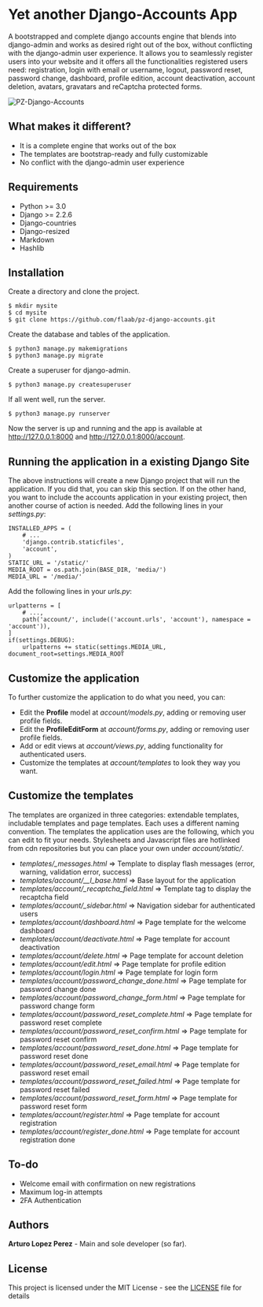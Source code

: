 # Yet another Django-Accounts App

A bootstrapped and complete django accounts engine that blends into django-admin and works as desired right out of the box, without conflicting with the django-admin user experience.  It allows you to seamlessly register users into your website and it offers all the functionalities registered users need: registration, login with email or username, logout, password reset, password change, dashboard, profile edition, account deactivation, account deletion, avatars, gravatars and reCaptcha protected forms.

![PZ-Django-Accounts](https://www.dropbox.com/s/5q2229bvrpsnq4q/pz-django-accounts.png?raw=1)

## What makes it different?

- It is a complete engine that works out of the box
- The templates are bootstrap-ready and fully customizable
- No conflict with the django-admin user experience

## Requirements
- Python >= 3.0
- Django >= 2.2.6
- Django-countries
- Django-resized
- Markdown
- Hashlib

## Installation
Create a directory and clone the project.
```
$ mkdir mysite
$ cd mysite
$ git clone https://github.com/flaab/pz-django-accounts.git 
```
Create the database and tables of the application.
```
$ python3 manage.py makemigrations
$ python3 manage.py migrate
```
Create a superuser for django-admin.
```
$ python3 manage.py createsuperuser
```
If all went well, run the server.
```
$ python3 manage.py runserver
```
Now the server is up and running and the app is available at http://127.0.0.1:8000 and http://127.0.0.1:8000/account.

## Running the application in a existing Django Site

The above instructions will create a new Django project that will run the application. If you did that, you can skip this section. If on the other hand, you want to include the accounts application in your existing project, then another course of action is needed. Add the following lines in your *settings.py*:

```
INSTALLED_APPS = (
    # ...
    'django.contrib.staticfiles',
    'account',
)
STATIC_URL = '/static/'
MEDIA_ROOT = os.path.join(BASE_DIR, 'media/')
MEDIA_URL = '/media/'
```

Add the following lines in your *urls.py*:

```
urlpatterns = [
    # ...,
    path('account/', include(('account.urls', 'account'), namespace = 'account')),
]
if(settings.DEBUG):
    urlpatterns += static(settings.MEDIA_URL, document_root=settings.MEDIA_ROOT
```

## Customize the application
To further customize the application to do what you need, you can:

- Edit the **Profile** model at *account/models.py*, adding or removing user profile fields.
- Edit the **ProfileEditForm** at *account/forms.py*, adding or removing user profile fields.
- Add or edit views at *account/views.py*, adding functionality for authenticated users.
- Customize the templates at *account/templates* to look they way you want.

## Customize the templates
The templates are organized in three categories: extendable templates, includable templates and page templates. Each uses a different naming convention. The templates the application uses are the following, which you can edit to fit your needs. Stylesheets and Javascript files are hotlinked from cdn repositories but you can place your own under *account/static/*.

- *templates/_messages.html* => Template to display flash messages (error, warning, validation error, success)
- *templates/account/__l_base.html* => Base layout for the application 
- *templates/account/_recaptcha_field.html* => Template tag to display the recaptcha field
- *templates/account/_sidebar.html* => Navigation sidebar for authenticated users
- *templates/account/dashboard.html* => Page template for the welcome dashboard
- *templates/account/deactivate.html* => Page template for account deactivation
- *templates/account/delete.html* => Page template for account deletion 
- *templates/account/edit.html* => Page template for profile edition
- *templates/account/login.html* => Page template for login form
- *templates/account/password_change_done.html* => Page template for password change done
- *templates/account/password_change_form.html* => Page template for password change form
- *templates/account/password_reset_complete.html* => Page template for password reset complete
- *templates/account/password_reset_confirm.html* => Page template for password reset confirm
- *templates/account/password_reset_done.html* => Page template for password reset done
- *templates/account/password_reset_email.html* => Page template for password reset email 
- *templates/account/password_reset_failed.html* => Page template for password reset failed
- *templates/account/password_reset_form.html* => Page template for password reset form
- *templates/account/register.html* => Page template for account registration
- *templates/account/register_done.html* => Page template for account registration done

## To-do
- Welcome email with confirmation on new registrations
- Maximum log-in attempts
- 2FA Authentication

## Authors
**Arturo Lopez Perez** - Main and sole developer (so far).

## License
This project is licensed under the MIT License - see the [LICENSE](LICENSE) file for details